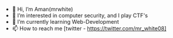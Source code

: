 - 👋 Hi, I’m Aman(mrwhite)
- 👀 I’m interested in computer security, and I play CTF's
- 🌱 I’m currently learning Web-Development
- 📫 How to reach me [twitter - https://twitter.com/mr_white08]

<!---
mrwhite08/mrwhite08 is a ✨ special ✨ repository because its `README.md` (this file) appears on your GitHub profile.
You can click the Preview link to take a look at your changes.
--->

